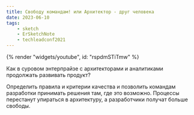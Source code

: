 ```yaml
---
title: Свободу командам! или Архитектор - друг человека
date: 2023-06-10
tags:
    - sketch
    - ErSketchNote
    - techleadconf2021
---
```


{% render "widgets/youtube",  id: "rspdmSTiTmw" %}

Как в суровом энтерпрайзе с архитекторами и аналитиками продолжать развивать продукт?

Определить правила и критерии качества и позволить командам разработки принимать решения там, где это возможно. Процессы перестанут упираться в архитектуру, а разработчики получат больше свободы.
